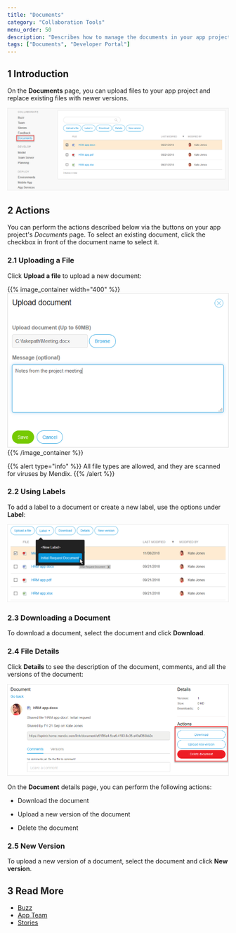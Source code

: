 ```yaml
---
title: "Documents"
category: "Collaboration Tools"
menu_order: 50
description: "Describes how to manage the documents in your app project."
tags: ["Documents", "Developer Portal"]
---
```


## 1 Introduction

On the **Documents** page, you can upload files to your app project and replace existing files with newer versions.

![](attachments/documents.png)

## 2 Actions

You can perform the actions described below via the buttons on your app project's *Documents* page. To select an existing document, click the checkbox in front of the document name to select it.

### 2.1 Uploading a File

Click **Upload a file** to upload a new document:

{{% image_container width="400" %}}![](attachments/upload-file.png)
{{% /image_container %}}

{{% alert type="info" %}}
All file types are allowed, and they are scanned for viruses by Mendix.
{{% /alert %}}

### 2.2 Using Labels

To add a label to a document or create a new label, use the options under **Label**:

![](attachments/document-label.png)

### 2.3 Downloading a Document

To download a document, select the document and click **Download**.

### 2.4 File Details

Click **Details** to see the description of the document, comments, and all the versions of the document:

![](attachments/document-details.png)

On the **Document** details page, you can perform the following actions:

* Download the document

* Upload a new version of the document

* Delete the document

### 2.5 New Version

To upload a new version of a document, select the document and click **New version**.

## 3 Read More

* [Buzz](buzz)
* [App Team](team)
* [Stories](stories)
